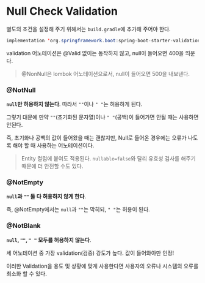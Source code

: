 # Null Check Validation



별도의 조건을 설정해 주기 위해서는 `build.gradle`에 추가해 주어야 한다.

```java
implementation 'org.springframework.boot:spring-boot-starter-validation'
```



validation 어노테이션은 @Valid 없이는 동작하지 않고, null이 들어오면 400을 띄운다.

> @NonNull은 lombok 어노테이션으로서, null이 들어오면 500을 내보낸다.



### @NotNull

**`null`만 허용하지 않는다**. 따라서 `""`이나 `" "`는 허용하게 된다.

그렇기 대문에 만약 `""`(초기화된 문자열)이나 `" "`(공백)이 들어가면 안될 때는 사용하면 안된다.

즉, 초기화나 공백의 값이 들어왔을 때는 괜찮지만, Null로 들어온 경우에는 오류가 나도록 해야 할 때 사용하는 어노테이션이다.

> Entity 컬럼에 붙여도 적용된다. `nullable=false`와 달리 유효성 검사를 해주기 때문에 더 안전할 수도 있다.



### @NotEmpty

**`null`과 `""` 둘 다 허용하지 않게 한다**.

즉, @NotEmpty에서는 `null`과 `""`는 막히되, `" "`는 허용이 된다.



### @NotBlank

**`null`, `""`, `" "` 모두를 허용하지 않는다**.

세 어노테이션 중 가장 validation(검증) 강도가 높다. 값이 들어와야만 인정!



이러한 Validation을 용도 및 상황에 맞게 사용한다면 사용자의 오류나 시스템의 오류를 최소화 할 수 있다.